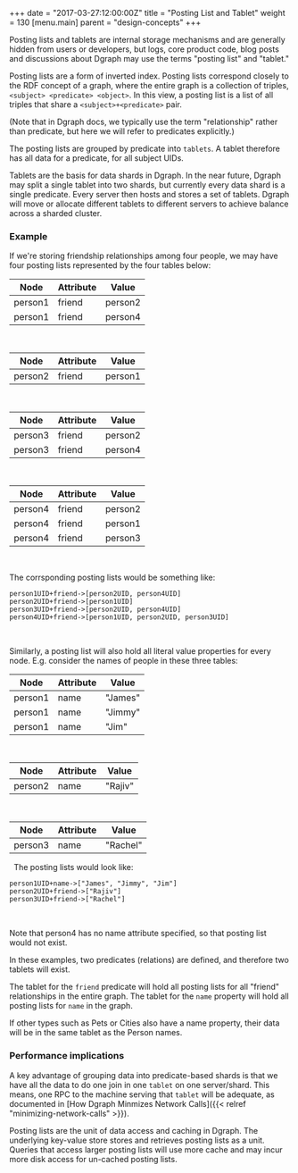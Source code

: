+++
date = "2017-03-27:12:00:00Z"
title = "Posting List and Tablet"
weight = 130
[menu.main]
    parent = "design-concepts"
+++

Posting lists and tablets are internal storage mechanisms and are generally hidden from users or developers, but logs, core product code, blog posts and discussions about Dgraph may use the terms "posting list" and "tablet."

Posting lists are a form of inverted index. Posting lists correspond closely to the RDF concept of a graph, where the entire graph is a collection of triples, ``<subject> <predicate> <object>``. In this view, a posting list is a list of all triples that share a ``<subject>+<predicate>`` pair.

(Note that in Dgraph docs, we typically use the term "relationship" rather than predicate, but here we will refer to predicates explicitly.)

The posting lists are grouped by predicate into `tablets`. A tablet therefore has all data for a predicate, for all subject UIDs.

Tablets are the basis for data shards in Dgraph. In the near future, Dgraph may split a single tablet into two shards, but currently every data shard is a single predicate. Every server then hosts and stores a set of tablets. Dgraph will move or allocate different tablets to different servers to achieve balance across a sharded cluster.


### Example
If we're storing friendship relationships among four people, we may have four posting lists represented by the four tables below:

Node    | Attribute| Value
------- |----------|--------
person1 | friend   | person2
person1 | friend   | person4

&nbsp;

Node    | Attribute| Value
------- |----------|--------
person2 | friend   | person1

&nbsp;

Node    | Attribute| Value
------- |----------|--------
person3 | friend   | person2
person3 | friend   | person4

&nbsp;

Node    | Attribute| Value
------- |----------|--------
person4 | friend   | person2
person4 | friend   | person1
person4 | friend   | person3

&nbsp;

The corrsponding posting lists would be something like:

```
person1UID+friend->[person2UID, person4UID]
person2UID+friend->[person1UID]
person3UID+friend->[person2UID, person4UID]
person4UID+friend->[person1UID, person2UID, person3UID]
```
&nbsp;

Similarly, a posting list will also hold all literal value properties for every node. E.g. consider the names of people in these three tables:

Node    | Attribute| Value
------- |----------|--------
person1 | name     | "James"
person1 | name     | "Jimmy"
person1 | name     | "Jim"

&nbsp;

Node    | Attribute| Value
------- |----------|--------
person2 | name     | "Rajiv"

&nbsp;

Node    | Attribute| Value
------- |----------|--------
person3 | name     | "Rachel"

&nbsp;
The posting lists would look like:
```
person1UID+name->["James", "Jimmy", "Jim"]
person2UID+friend->["Rajiv"]
person3UID+friend->["Rachel"]
```
&nbsp;

Note that person4 has no name attribute specified, so that posting list would not exist.

In these examples, two predicates (relations) are defined, and therefore two tablets will exist.

The tablet for the `friend` predicate will hold all posting lists for all "friend" relationships in the entire graph. The tablet for the `name` property will hold all posting lists for `name` in the graph.

If other types such as Pets or Cities also have a name property, their data will be in the same tablet as the Person names.

### Performance implications

A key advantage of grouping data into predicate-based shards is that we have all the data to do one join in one `tablet` on one server/shard. This means, one RPC to
the machine serving that `tablet` will be adequate, as documented in [How Dgraph Minmizes Network Calls]({{< relref "minimizing-network-calls" >}}).

Posting lists are the unit of data access and caching in Dgraph. The underlying key-value store stores and retrieves posting lists as a unit. Queries that access larger posting lists will use more cache and may incur more disk access for un-cached posting lists.
